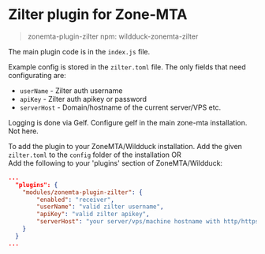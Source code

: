 # Zilter plugin for Zone-MTA
> zonemta-plugin-zilter
> npm: wildduck-zonemta-zilter

The main plugin code is in the `index.js` file.

Example config is stored in the `zilter.toml` file.
The only fields that need configurating are:
- `userName` - Zilter auth username
- `apiKey` - Zilter auth apikey or password
- `serverHost` - Domain/hostname of the current server/VPS etc.

Logging is done via Gelf.
Configure gelf in the main zone-mta installation. Not here.

To add the plugin to your ZoneMTA/Wildduck installation.
Add the given `zilter.toml` to the `config` folder of the installation OR  
Add the following to your 'plugins' section of ZoneMTA/Wildduck:
```json
...
  "plugins": {
    "modules/zonemta-plugin-zilter": {
        "enabled": "receiver",
        "userName": "valid zilter username",
        "apiKey": "valid zilter apikey",
        "serverHost": "your server/vps/machine hostname with http/https"
    }
  }
...
```
